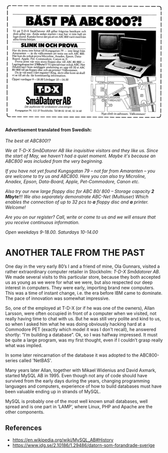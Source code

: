 ![ABC80](assets/images/tdx.jpeg)

#### Advertisement translated from Swedish:

*The best at ABC800!?*

*We at T-D-X SmåDatorer AB like inquisitive visitors and they like us. Since the start of May, we haven't had a quiet moment. Maybe it's because an ABC800 was included from the very beginning.*

*If you have not yet found Kungsgatan 79 – not far from Amaranten – you are welcome to try us and ABC800. Here you can also try Microline, Anadex, Epson, Data-Board, Apple, Pet-Commodore, Canon etc.*

*Also try our new large floppy disc for ABC 80/ 800 – Storage capacity __2 Mbyte__!!! We also separately demonstrate ABC-Net (Multiuser) Which enables the connection of up to 32 pcs to __a__ floppy disc and __a__ printer. Welcome!*

*Are you on our register? Call, write or come to us and we will ensure that you receive continuous information.*

*Open weekdays 9-18.00. Saturdays 10-14.00*


# ANOTHER TALE FROM THE PAST

One day in the very early 80’s I and a friend of mine, Ola Gunnars, visited a rather extraordinary computer retailer in Stockholm: *T-D-X Smådatorer AB*. We made several visits to this particular store, because they both accepted us as young as we were for what we were, but also respected our deep interest in computers. They were early, importing brand new computers. This was a time of instant change, i.e. the era before IBM came to dominate. The pace of innovation was somewhat impressive.

So, one of the employed at T-D-X (or if he was one of the owners), Allan Larsson, were often occupied in front of a computer when we visited, not really having time to chat with us. But he was still very polite and kind to us, so when I asked him what he was doing obviously hacking hard at a Commodore PET (exactly which model it was I don't recall), he answered shortly: ”I’m building a database”. Ok, so I was halfway impressed. It must be quite a large program, was my first thought, even if I couldn’t grasp really what was implied.

In some later reincarnation of the database it was adopted to the ABC800-series called 'NetBAS'.

Many years later Allan, together with Mikael Widenius and David Axmark, started MySQL AB in 1995. Even though not any of code should have survived from the early days during the years, changing programming languages and computers, experience of how to build databases must have been valuable ending up in strands of MySQL.

MySQL is probably one of the most well known small databases, well spread and is one part in ’LAMP’, where Linux, PHP and Apache are the other components.

## References

* https://en.wikipedia.org/wiki/MySQL_AB#History
* https://www.idg.se/2.10186/1.29486/datorn-som-forandrade-sverige
